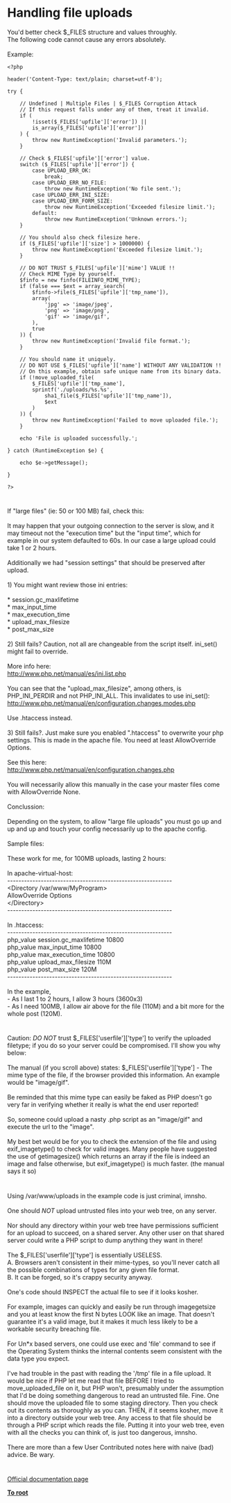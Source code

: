 # Handling file uploads



You&apos;d better check $_FILES structure and values throughly.<br>The following code cannot cause any errors absolutely.<br><br>Example:<br>

```
<?php

header('Content-Type: text/plain; charset=utf-8');

try {
    
    // Undefined | Multiple Files | $_FILES Corruption Attack
    // If this request falls under any of them, treat it invalid.
    if (
        !isset($_FILES['upfile']['error']) ||
        is_array($_FILES['upfile']['error'])
    ) {
        throw new RuntimeException('Invalid parameters.');
    }

    // Check $_FILES['upfile']['error'] value.
    switch ($_FILES['upfile']['error']) {
        case UPLOAD_ERR_OK:
            break;
        case UPLOAD_ERR_NO_FILE:
            throw new RuntimeException('No file sent.');
        case UPLOAD_ERR_INI_SIZE:
        case UPLOAD_ERR_FORM_SIZE:
            throw new RuntimeException('Exceeded filesize limit.');
        default:
            throw new RuntimeException('Unknown errors.');
    }

    // You should also check filesize here. 
    if ($_FILES['upfile']['size'] > 1000000) {
        throw new RuntimeException('Exceeded filesize limit.');
    }

    // DO NOT TRUST $_FILES['upfile']['mime'] VALUE !!
    // Check MIME Type by yourself.
    $finfo = new finfo(FILEINFO_MIME_TYPE);
    if (false === $ext = array_search(
        $finfo->file($_FILES['upfile']['tmp_name']),
        array(
            'jpg' => 'image/jpeg',
            'png' => 'image/png',
            'gif' => 'image/gif',
        ),
        true
    )) {
        throw new RuntimeException('Invalid file format.');
    }

    // You should name it uniquely.
    // DO NOT USE $_FILES['upfile']['name'] WITHOUT ANY VALIDATION !!
    // On this example, obtain safe unique name from its binary data.
    if (!move_uploaded_file(
        $_FILES['upfile']['tmp_name'],
        sprintf('./uploads/%s.%s',
            sha1_file($_FILES['upfile']['tmp_name']),
            $ext
        )
    )) {
        throw new RuntimeException('Failed to move uploaded file.');
    }

    echo 'File is uploaded successfully.';

} catch (RuntimeException $e) {

    echo $e->getMessage();

}

?>
```
  

#

If "large files" (ie: 50 or 100 MB) fail, check this:<br><br>It may happen that your outgoing connection to the server is slow, and it may timeout not the "execution time" but the "input time", which for example in our system defaulted to 60s. In our case a large upload could take 1 or 2 hours.<br><br>Additionally we had "session settings" that should be preserved after upload.<br><br>1) You might want review those ini entries:<br><br>* session.gc_maxlifetime<br>* max_input_time<br>* max_execution_time<br>* upload_max_filesize<br>* post_max_size<br><br>2) Still fails? Caution, not all are changeable from the script itself. ini_set() might fail to override.<br><br>More info here:<br>http://www.php.net/manual/es/ini.list.php<br><br>You can see that the "upload_max_filesize", among others, is PHP_INI_PERDIR and not PHP_INI_ALL. This invalidates to use ini_set():<br>http://www.php.net/manual/en/configuration.changes.modes.php<br><br>Use .htaccess instead.<br><br>3) Still fails?. Just make sure you enabled ".htaccess" to overwrite your php settings. This is made in the apache file. You need at least AllowOverride Options.<br><br>See this here:<br>http://www.php.net/manual/en/configuration.changes.php<br><br>You will necessarily allow this manually in the case your master files come with AllowOverride None.<br><br>Conclussion:<br><br>Depending on the system, to allow "large file uploads" you must go up and up and up and touch your config necessarily up to the apache config.<br><br>Sample files:<br><br>These work for me, for 100MB uploads, lasting 2 hours:<br><br>In apache-virtual-host:<br>-----------------------------------------------------------<br>&lt;Directory /var/www/MyProgram&gt;<br>    AllowOverride Options<br>&lt;/Directory&gt;<br>-----------------------------------------------------------<br><br>In .htaccess:<br>-----------------------------------------------------------<br>php_value session.gc_maxlifetime 10800<br>php_value max_input_time         10800<br>php_value max_execution_time     10800<br>php_value upload_max_filesize    110M<br>php_value post_max_size          120M<br>-----------------------------------------------------------<br><br>In the example,<br>- As I last 1 to 2 hours, I allow 3 hours (3600x3)<br>- As I need 100MB, I allow air above for the file (110M) and a bit more for the whole post (120M).  

#

Caution: *DO NOT* trust $_FILES[&apos;userfile&apos;][&apos;type&apos;] to verify the uploaded filetype; if you do so your server could be compromised.  I&apos;ll show you why below:<br><br>The manual (if you scroll above) states: $_FILES[&apos;userfile&apos;][&apos;type&apos;] -  The mime type of the file, if the browser provided this information. An example would be "image/gif".<br><br>Be reminded that this mime type can easily be faked as PHP doesn&apos;t go very far in verifying whether it really is what the end user reported!<br><br>So, someone could upload a nasty .php script as an "image/gif" and execute the url to the "image".<br><br>My best bet would be for you to check the extension of the file and using exif_imagetype() to check for valid images.  Many people have suggested the use of getimagesize() which returns an array if the file is indeed an image and false otherwise, but exif_imagetype() is much faster. (the manual says it so)  

#

Using /var/www/uploads in the example code is just criminal, imnsho.<br><br>One should *NOT* upload untrusted files into your web tree, on any server.<br><br>Nor should any directory within your web tree have permissions sufficient for an upload to succeed, on a shared server. Any other user on that shared server could write a PHP script to dump anything they want in there!<br><br>The $_FILES[&apos;userfile&apos;][&apos;type&apos;] is essentially USELESS.<br>A. Browsers aren&apos;t consistent in their mime-types, so you&apos;ll never catch all the possible combinations of types for any given file format.<br>B. It can be forged, so it&apos;s crappy security anyway.<br><br>One&apos;s code should INSPECT the actual file to see if it looks kosher.<br><br>For example, images can quickly and easily be run through imagegetsize and you at least know the first N bytes LOOK like an image.  That doesn&apos;t guarantee it&apos;s a valid image, but it makes it much less likely to be a workable security breaching file.<br><br>For Un*x based servers, one could use exec and &apos;file&apos; command to see if the Operating System thinks the internal contents seem consistent with the data type you expect.<br><br>I&apos;ve had trouble in the past with reading the &apos;/tmp&apos; file in a file upload.  It would be nice if PHP let me read that file BEFORE I tried to move_uploaded_file on it, but PHP won&apos;t, presumably under the assumption that I&apos;d be doing something dangerous to read an untrusted file.  Fine.   One should move the uploaded file to some staging directory.  Then you check out its contents as thoroughly as you can.  THEN, if it seems kosher, move it into a directory outside your web tree.  Any access to that file should be through a PHP script which reads the file.  Putting it into your web tree, even with all the checks you can think of, is just too dangerous, imnsho.<br><br>There are more than a few User Contributed notes here with naive (bad) advice.  Be wary.  

#

[Official documentation page](https://www.php.net/manual/en/features.file-upload.php)

**[To root](/README.md)**